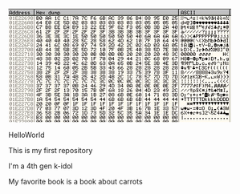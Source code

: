 ![headshot](firstdecrypt.JPG)

HelloWorld

This is my first repository

I'm a 4th gen k-idol

My favorite book is a book about carrots

